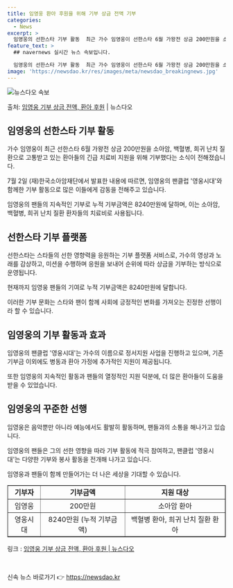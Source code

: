 ```yaml
---
title: 임영웅 환아 후원을 위해 기부 상금 전액 기부
categories:
  - News
excerpt: >
  임영웅의 선한스타 기부 활동  최근 가수 임영웅이 선한스타 6월 가왕전 상금 200만원을 소아암, 백혈병, …
feature_text: >
  ## navernews 실시간 뉴스 속보입니다.

  임영웅의 선한스타 기부 활동  최근 가수 임영웅이 선한스타 6월 가왕전 상금 200만원을 소아암, 백혈병, …
image: 'https://newsdao.kr/res/images/meta/newsdao_breakingnews.jpg'
---
```


![뉴스다오 속보](https://newsdao.kr/res/images/meta/newsdao_breakingnews.jpg)

<p>출처: <a href="https://newsdao.kr/4617" rel="dofollow">임영웅 기부 상금 전액, 환아 후원</a> | 뉴스다오</p>

<h2 data-ke-size="size26">임영웅의 선한스타 기부 활동</h2>
<p data-ke-size="size16">가수 임영웅이 최근 선한스타 6월 가왕전 상금 200만원을 소아암, 백혈병, 희귀 난치 질환으로 고통받고 있는 환아들의 긴급 치료비 지원을 위해 기부했다는 소식이 전해졌습니다.</p>
<p data-ke-size="size16">7월 2일 (재)한국소아암재단에서 발표한 내용에 따르면, 임영웅의 팬클럽 '영웅시대'와 함께한 기부 활동으로 많은 이들에게 감동을 전해주고 있습니다.</p>
<p data-ke-size="size16">임영웅의 팬들의 지속적인 기부로 누적 기부금액은 8240만원에 달하며, 이는 소아암, 백혈병, 희귀 난치 질환 환자들의 치료비로 사용됩니다.</p>

<h2 data-ke-size="size26">선한스타 기부 플랫폼</h2>
<p data-ke-size="size16">선한스타는 스타들의 선한 영향력을 응원하는 기부 플랫폼 서비스로, 가수의 영상과 노래를 감상하고, 미션을 수행하며 응원을 보내어 순위에 따라 상금을 기부하는 방식으로 운영됩니다.</p>
<p data-ke-size="size16">현재까지 임영웅 팬들의 기여로 누적 기부금액은 8240만원에 달합니다.</p>
<p data-ke-size="size16">이러한 기부 문화는 스타와 팬이 함께 사회에 긍정적인 변화를 가져오는 진정한 선행이라 할 수 있습니다.</p>

<h2 data-ke-size="size26">임영웅의 기부 활동과 효과</h2>
<p data-ke-size="size16">임영웅의 팬클럽 '영웅시대'는 가수의 이름으로 정서지원 사업을 진행하고 있으며, 기존 기부금 이외에도 병동과 환아 가정에 추가적인 지원이 제공됩니다.</p>
<p data-ke-size="size16">또한 임영웅의 지속적인 활동과 팬들의 열정적인 지원 덕분에, 더 많은 환아들이 도움을 받을 수 있었습니다.</p>

<h2 data-ke-size="size26">임영웅의 꾸준한 선행</h2>
<p data-ke-size="size16">임영웅은 음악뿐만 아니라 예능에서도 활발히 활동하며, 팬들과의 소통을 해나가고 있습니다.</p>
<p data-ke-size="size16">임영웅의 팬들은 그의 선한 영향을 따라 기부 활동에 적극 참여하고, 팬클럽 '영웅시대'는 다양한 기부와 봉사 활동을 전개해 나가고 있습니다.</p>
<p data-ke-size="size16">임영웅과 팬들이 함께 만들어가는 더 나은 세상을 기대할 수 있습니다.</p>

<table style="width: 100%;" border="1">
<tbody>
<tr>
<td style="text-align: center; height: 17px;"><b>기부자</b></td>
<td style="text-align: center; height: 17px;"><b>기부금액</b></td>
<td style="text-align: center; height: 17px;"><b>지원 대상</b></td>
</tr>
<tr>
<td style="text-align: center; height: 17px;">임영웅</td>
<td style="text-align: center; height: 17px;">200만원</td>
<td style="text-align: center; height: 17px;">소아암 환아</td>
</tr>
<tr>
<td style="text-align: center; height: 17px;">영웅시대</td>
<td style="text-align: center; height: 17px;">8240만원 (누적 기부금액)</td>
<td style="text-align: center; height: 17px;">백혈병 환아, 희귀 난치 질환 환아</td>
</tr>
</tbody>
</table>

<p data-ke-size="size16">링크 : <a href="https://newsdao.kr/4617">임영웅 기부 상금 전액, 환아 후원 | 뉴스다오</a></p>
<p data-ke-size="size16">&nbsp;</p> 

신속 뉴스 바로가기 👉 <a href="https://newsdao.kr" rel="dofollow">https://newsdao.kr</a>


